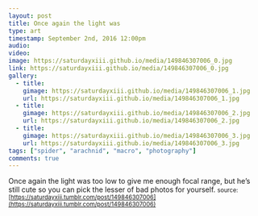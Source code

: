 ```yaml
---
layout: post
title: Once again the light was 
type: art
timestamp: September 2nd, 2016 12:00pm
audio: 
video: 
image: https://saturdayxiii.github.io/media/149846307006_0.jpg
link: https://saturdayxiii.github.io/media/149846307006_0.jpg
gallery:
  - title: 
    gimage: https://saturdayxiii.github.io/media/149846307006_1.jpg
    url: https://saturdayxiii.github.io/media/149846307006_1.jpg
  - title: 
    gimage: https://saturdayxiii.github.io/media/149846307006_2.jpg
    url: https://saturdayxiii.github.io/media/149846307006_2.jpg
  - title: 
    gimage: https://saturdayxiii.github.io/media/149846307006_3.jpg
    url: https://saturdayxiii.github.io/media/149846307006_3.jpg
tags: ["spider", "arachnid", "macro", "photography"]
comments: true
---
```

Once again the light was too low to give me enough focal range, but he’s still cute so you can pick the lesser of bad photos for yourself.
<small>source: [https://saturdayxiii.tumblr.com/post/149846307006](https://saturdayxiii.tumblr.com/post/149846307006)</small>